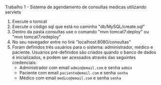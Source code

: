 Trabalho 1 - Sistema de agendamento de consultas medicas utilizando servlets

1. Execute o tomcat
2. Execute o código sql que está no caminho "db/MySQL/create.sql"
3. Dentro da pasta consultas use o comando "mvn tomcat7:deploy" ou "mvn tomcat7:redeploy"
4. No seu navegador entre no link "localhost:8080/consultas"
5. Foram definidos três usuários para o sistema: administrador, médico e paciente. Usuários pré-definidos são criados quando o banco de dados é inicializados, e podem ser acessados através das seguintes credenciais:
    - Administrador com email `admin@email.com` e senha `admin`
    - Paciente com email `paciente@email.com` e senha `senha`
    - Médico com email `medico@email.com` e senha `senha`
